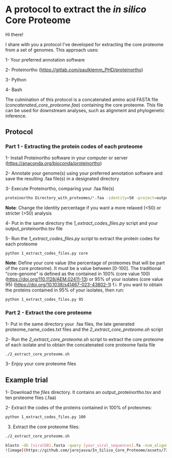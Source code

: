 # A protocol to extract the *in silico* Core Proteome

Hi there! 

I share with you a protocol I've developed for extracting the core proteome from a set of genomes. This approach uses:

1- Your preferred annotation software

2- Proteinortho (https://gitlab.com/paulklemm_PHD/proteinortho)

3- Python

4- Bash

The culmination of this protocol is a concatenated amino acid FASTA file (*concatenated_core_proteome.faa*) containing the core proteome. This file can be used for downstream analyses, such as alignment and phylogenetic inference.

## Protocol

### Part 1 - Extracting the protein codes of each proteome

1- Install Proteinortho software in your computer or server (https://anaconda.org/bioconda/proteinortho)

2- Annotate your genome(s) using your preferred annotation software and save the resulting .faa file(s) in a designated directory

3- Execute Proteinortho, comparing your .faa file(s)
```sh
proteinortho Directory_with_proteomes/*.faa -identity=50 -project=output_proteinortho
```
**Note**: Change the identity percentage if you want a more relaxed (<50) or stricter (>50) analysis

4- Put in the same directory the *1_extract_codes_files.py* script and your output_proteinortho.tsv file

5- Run the *1_extract_codes_files.py* script to extract the protein codes for each proteome
```sh
python 1_extract_codes_files.py core
```
**Note**: Define your core value (the percentage of proteomes that will be part of the core proteome). It must be a value between [0-100]. The traditional "core-genome" is defined as the contained in 100% (core value 100) (https://doi.org/110.1128/AEM.02411-13) or 95% of your isolates (core value 95) (https://doi.org/10.1038/s41467-023-43802-1)
f.i. If you want to obtain the proteins contained in 95% of your isolates, then run:
```sh
python 1_extract_codes_files.py 95
```

### Part 2 - Extract the core proteome

1- Put in the same directory your .faa files, the late generated proteome_name_codes.txt files and the *2_extract_core_proteome.sh* script

2- Run the *2_extract_core_proteome.sh* script to extract the core proteome of each isolate and to obtain the concatenated core proteome fasta file
```sh
./2_extract_core_proteome.sh
```
3- Enjoy your core proteome files

## Example trial

1- Download the *files* directory. It contains an output_proteinortho.tsv and ten proteome files (.faa)

2- Extract the codes of the proteins contained in 100% of proteomes:
```sh
python 1_extract_codes_files.py 100
```
3. Extract the core proteome files:
```sh
./2_extract_core_proteome.sh
```
```sh
blastn -db [viralDB].fasta -query [your_viral_sequences].fa -num_alignments 20 -num_descriptions 20 -evalue 0.0001 -word_size 11 -out output_blast_virus.txt
![image](https://github.com/jarojasva/In_Silico_Core_Proteome/assets/73260746/b1298d7a-f89f-4c3c-a7bf-8edbff97805c)
```

